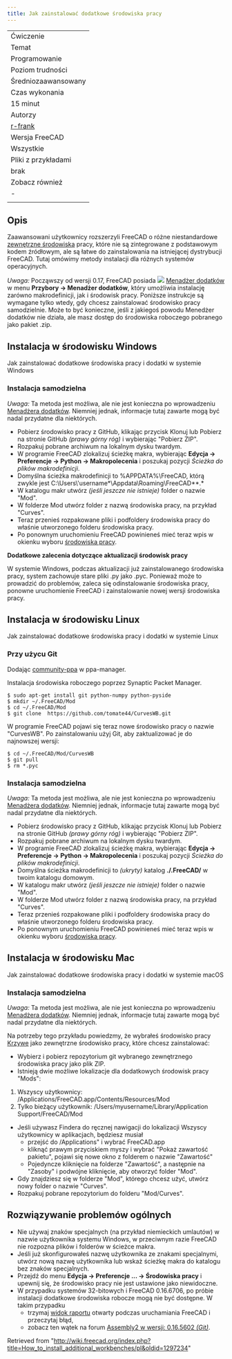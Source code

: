 ```yaml
---
title: Jak zainstalować dodatkowe środowiska pracy
---
```

|  |
| --- |
| Ćwiczenie |
| Temat |
| Programowanie |
| Poziom trudności |
| Średniozaawansowany |
| Czas wykonania |
| 15 minut |
| Autorzy |
| [r-frank](/User:R-Frank "User:R-Frank") |
| Wersja FreeCAD |
| Wszystkie |
| Pliki z przykładami |
| brak |
| Zobacz również |
| *-* |
|  |

## Opis

Zaawansowani użytkownicy rozszerzyli FreeCAD o różne niestandardowe [zewnętrzne środowiska](/External_workbenches/pl "External workbenches/pl") pracy, które nie są zintegrowane z podstawowym kodem źródłowym, ale są łatwe do zainstalowania na istniejącej dystrybucji FreeCAD. Tutaj omówimy metody instalacji dla różnych systemów operacyjnych.

*Uwaga:* Począwszy od wersji 0.17, FreeCAD posiada ![](/images/Std_AddonMgr.svg) [Menadżer dodatków](/Std_AddonMgr "Std AddonMgr") w menu **Przybory → Menadżer dodatków**, który umożliwia instalację zarówno makrodefinicji, jak i środowisk pracy. Poniższe instrukcje są wymagane tylko wtedy, gdy chcesz zainstalować środowisko pracy samodzielnie. Może to być konieczne, jeśli z jakiegoś powodu Menedżer dodatków nie działa, ale masz dostęp do środowiska roboczego pobranego jako pakiet .zip.

## Instalacja w środowisku Windows

Jak zainstalować dodatkowe środowiska pracy i dodatki w systemie Windows

### Instalacja samodzielna

*Uwaga:* Ta metoda jest możliwa, ale nie jest konieczna po wprowadzeniu [Menadżera dodatków](/Std_AddonMgr/pl "Std AddonMgr/pl"). Niemniej jednak, informacje tutaj zawarte mogą być nadal przydatne dla niektórych.

* Pobierz środowisko pracy z GitHub, klikając przycisk Klonuj lub Pobierz na stronie GitHub *(prawy górny róg)* i wybierając "Pobierz ZIP".
* Rozpakuj pobrane archiwum na lokalnym dysku twardym.
* W programie FreeCAD zlokalizuj ścieżkę makra, wybierając **Edycja → Preferencje → Python → Makropolecenia** i poszukaj pozycji *Ścieżka do plików makrodefinicji*.
* Domyślna ścieżka makrodefinicji to %APPDATA%\FreeCAD, którą zwykle jest C:\Users\\'username*\Appdata\Roaming\FreeCAD**.*
* W katalogu makr utwórz *(jeśli jeszcze nie istnieje)* folder o nazwie "Mod".
* W folderze Mod utwórz folder z nazwą środowiska pracy, na przykład "Curves".
* Teraz przenieś rozpakowane pliki i podfoldery środowiska pracy do właśnie utworzonego folderu środowiska pracy.
* Po ponownym uruchomieniu FreeCAD powinieneś mieć teraz wpis w okienku wyboru [środowiska pracy](/Std_Workbench/pl "Std Workbench/pl").

**Dodatkowe zalecenia dotyczące aktualizacji środowisk pracy**

W systemie Windows, podczas aktualizacji już zainstalowanego środowiska pracy, system zachowuje stare pliki .py jako .pyc. Ponieważ może to prowadzić do problemów, zaleca się odinstalowanie środowiska pracy, ponowne uruchomienie FreeCAD i zainstalowanie nowej wersji środowiska pracy.

## Instalacja w środowisku Linux

Jak zainstalować dodatkowe środowiska pracy i dodatki w systemie Linux

### Przy użycu Git

Dodając [community-ppa](https://launchpad.net/~freecad-community/+archive/ubuntu/ppa) w ppa-manager.
  
Instalacja środowiska roboczego poprzez Synaptic Packet Manager.

```
$ sudo apt-get install git python-numpy python-pyside
$ mkdir ~/.FreeCAD/Mod
$ cd ~/.FreeCAD/Mod
$ git clone  https://github.com/tomate44/CurvesWB.git

```

W programie FreeCAD pojawi się teraz nowe środowisko pracy o nazwie "CurvesWB". Po zainstalowaniu użyj Git, aby zaktualizować je do najnowszej wersji:

```
$ cd ~/.FreeCAD/Mod/CurvesWB
$ git pull
$ rm *.pyc

```

### Instalacja samodzielna

*Uwaga:* Ta metoda jest możliwa, ale nie jest konieczna po wprowadzeniu [Menadżera dodatków](/Std_AddonMgr/pl "Std AddonMgr/pl"). Niemniej jednak, informacje tutaj zawarte mogą być nadal przydatne dla niektórych.

* Pobierz środowisko pracy z GitHub, klikając przycisk Klonuj lub Pobierz na stronie GitHub *(prawy górny róg)* i wybierając "Pobierz ZIP".
* Rozpakuj pobrane archiwum na lokalnym dysku twardym.
* W programie FreeCAD zlokalizuj ścieżkę makra, wybierając **Edycja → Preferencje → Python → Makropolecenia** i poszukaj pozycji *Ścieżka do plików makrodefinicji*.
* Domyślna ścieżka makrodefinicji to *(ukryty)* katalog **./.FreeCAD/** w twoim katalogu domowym.
* W katalogu makr utwórz *(jeśli jeszcze nie istnieje)* folder o nazwie "Mod".
* W folderze Mod utwórz folder z nazwą środowiska pracy, na przykład "Curves".
* Teraz przenieś rozpakowane pliki i podfoldery środowiska pracy do właśnie utworzonego folderu środowiska pracy.
* Po ponownym uruchomieniu FreeCAD powinieneś mieć teraz wpis w okienku wyboru [środowiska pracy](/Std_Workbench/pl "Std Workbench/pl").

## Instalacja w środowisku Mac

Jak zainstalować dodatkowe środowiska pracy i dodatki w systemie macOS

### Instalacja samodzielna

*Uwaga:* Ta metoda jest możliwa, ale nie jest konieczna po wprowadzeniu [Menadżera dodatków](/Std_AddonMgr/pl "Std AddonMgr/pl"). Niemniej jednak, informacje tutaj zawarte mogą być nadal przydatne dla niektórych.

Na potrzeby tego przykładu powiedzmy, że wybrałeś środowisko pracy [Krzywe](/Curves_Workbench/pl "Curves Workbench/pl") jako zewnętrzne środowisko pracy, które chcesz zainstalować:

* Wybierz i pobierz repozytorium git wybranego zewnętrznego środowiska pracy jako plik ZIP.
* Istnieją dwie możliwe lokalizacje dla dodatkowych środowisk pracy "Mods":

1. Wszyscy użytkownicy: /Applications/FreeCAD.app/Contents/Resources/Mod
2. Tylko bieżący użytkownik: /Users/myusername/Library/Application Support/FreeCAD/Mod

* Jeśli używasz Findera do ręcznej nawigacji do lokalizacji Wszyscy użytkownicy w aplikacjach, będziesz musiał
  + przejść do /Applications" i wybrać FreeCAD.app
  + kliknąć prawym przyciskiem myszy i wybrać "Pokaż zawartość pakietu", pojawi się nowe okno z folderem o nazwie "Zawartość"
  + Pojedyncze kliknięcie na folderze "Zawartość", a następnie na "Zasoby" i podwójne kliknięcie, aby otworzyć folder "Mod".
* Gdy znajdziesz się w folderze "Mod", którego chcesz użyć, utwórz nowy folder o nazwie "Curves".
* Rozpakuj pobrane repozytorium do folderu "Mod/Curves".

## Rozwiązywanie problemów ogólnych

* Nie używaj znaków specjalnych (na przykład niemieckich umlautów) w nazwie użytkownika systemu Windows, w przeciwnym razie FreeCAD nie rozpozna plików i folderów w ścieżce makra.
* Jeśli już skonfigurowałeś nazwę użytkownika ze znakami specjalnymi, utwórz nową nazwę użytkownika lub wskaż ścieżkę makra do katalogu bez znaków specjalnych.
* Przejdź do menu **Edycja → Preferencje ... → Środowiska pracy** i upewnij się, że środowisko pracy nie jest ustawione jako niewidoczne.
* W przypadku systemów 32-bitowych i FreeCAD 0.16.6706, po próbie instalacji dodatkowe środowiska robocze mogą nie być dostępne. W takim przypadku
  + trzymaj [widok raportu](/Report_view/pl "Report view/pl") otwarty podczas uruchamiania FreeCAD i przeczytaj błąd,
  + zobacz ten wątek na forum [Assembly2 w wersji: 0.16.5602 *(Git)*](http://forum.freecadweb.org/viewtopic.php?t=12839#p102933).

Retrieved from "<http://wiki.freecad.org/index.php?title=How_to_install_additional_workbenches/pl&oldid=1297234>"
